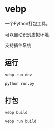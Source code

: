 ﻿# vebp

一个Python打包工具。

可以自动识别虚拟环境.

支持插件系统

## 运行
```
vebp run dev
```
```
python run.py
```

## 打包
```
vebp build
```
```
vebp run build
```

